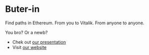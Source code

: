 # Buter-in

Find paths in Ethereum.
From you to Vitalik.
From anyone to anyone.

You bro? Or a newb?

* Chek out [our presentation](https://www.canva.com/design/DAE8cIrqwVo/tbCvjkm4sWYWeOFeWzDEXA/view?utm_content=DAE8cIrqwVo&utm_campaign=designshare&utm_medium=link&utm_source=publishpresent)
* Visit [our website](buterin.me)
